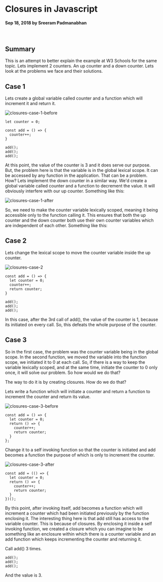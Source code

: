 # Closures in Javascript

#### Sep 18, 2018 by Sreeram Padmanabhan

&nbsp;

## Summary

This is an attempt to better explain the example at W3 Schools for the same topic. Lets implement 2 counters. An up counter and a down counter. Lets look at the problems we face and their solutions.

## Case 1

Lets create a global variable called counter and a function which will increment it and return it.

![closures-case-1-before](/img/closures-case-1-before.png "closures-case-1-before")

    let counter = 0;

    const add = () => {
      counter++;
    }

    add();
    add();
    add();

At this point, the value of the counter is 3 and it does serve our purpose. But, the problem here is that the variable is in the global lexical scope. It can be accessed by any function in the application. That can be a problem. How? Lets implement the down counter in a similar way. We'd create a global variable called counter and a function to decrement the value. It will obviously interfere with our up counter. Something like this:

![closures-case-1-after](/img/closures-case-1-after.png "closures-case-1-after")

So, we need to make the counter variable lexically scoped, meaning it being accessible only to the function calling it. This ensures that both the up counter and the down counter both use their own counter variables which are independent of each other. Something like this:


## Case 2

Lets change the lexical scope to move the counter variable inside the up counter.

![closures-case-2](/img/closures-case-2.png "closures-case-2")

    const add = () => {
      let counter = 0;
      counter++;
      return counter;
    }

    add();
    add();
    add();

In this case, after the 3rd call of add(), the value of the counter is 1, because its initiated on every call. So, this defeats the whole purpose of the counter.

## Case 3

So in the first case, the problem was the counter variable being in the global scope. In the second function, we moved the variable into the function scope, we initiated it to 0 at each call. So, if there is a way to keep the variable lexically scoped, and at the same time, initiate the counter to 0 only once, it will solve our problem. So how would we do that?

The way to do it is by creating closures. How do we do that?

Lets write a function which will initiate a counter and return a function to increment the counter and return its value.

![closures-case-3-before](/img/closures-case-3-before.png "closures-case-3-before")

    const add = () => {
      let counter = 0;
      return () => {
        counter++;
        return counter;
      }
    };

Change it to a self invoking function so that the counter is initiated and add becomes a function the purpose of which is only to increment the counter.

![closures-case-3-after](/img/closures-case-3-after.png "closures-case-3-after")

    const add = (() => {
      let counter = 0;
      return () => {
        counter++;
        return counter;
      }
    })();

By this point, after invoking itself, add becomes a function which will increment a counter which had been initiated previously by the function enclosing it. The interesting thing here is that add still has access to the variable counter. This is because of closures. By enclosing it inside a self invoking function, we created a closure which you can imagine to be something like an enclosure within which there is a counter variable and an add function which keeps incrementing the counter and returning it.


Call add() 3 times.

    add();
    add();
    add();

And the value is 3.